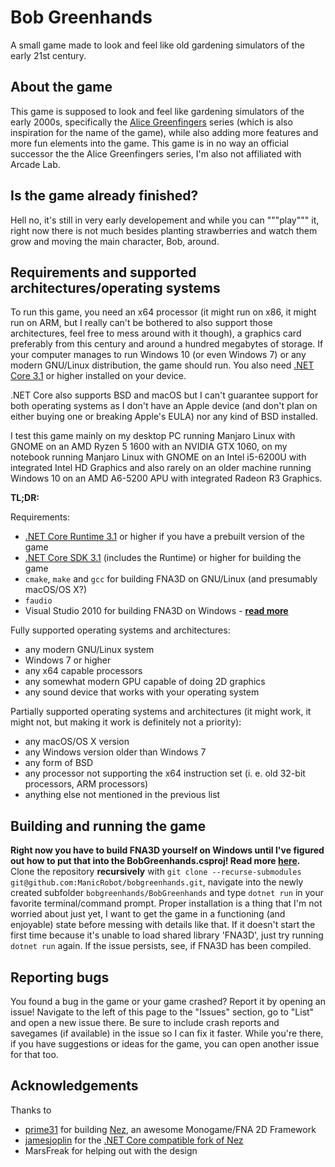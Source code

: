 # Bob Greenhands

A small game made to look and feel like old gardening simulators of the early 21st century.

## About the game

This game is supposed to look and feel like gardening simulators of the early 2000s, specifically the [Alice Greenfingers](https://www.alicegreenfingers.com/) series (which is also inspiration for the name of the game), while also adding more features and more fun elements into the game.
This game is in no way an official successor the the Alice Greenfingers series, I'm also not affiliated with Arcade Lab.

## Is the game already finished?

Hell no, it's still in very early developement and while you can """play""" it, right now there is not much besides planting strawberries and watch them grow and moving the main character, Bob, around.

## Requirements and supported architectures/operating systems

To run this game, you need an x64 processor (it might run on x86, it might run on ARM, but I really can't be bothered to also support those architectures, feel free to mess around with it though), a graphics card preferably from this century and around a hundred megabytes of storage. If your computer manages to run Windows 10 (or even Windows 7) or any modern GNU/Linux distribution, the game should run.
You also need [.NET Core 3.1](https://dotnet.microsoft.com/download/dotnet-core/3.1) or higher installed on your device.

.NET Core also supports BSD and macOS but I can't guarantee support for both operating systems as I don't have an Apple device (and don't plan on either buying one or breaking Apple's EULA) nor any kind of BSD installed.

I test this game mainly on my desktop PC running Manjaro Linux with GNOME on an AMD Ryzen 5 1600 with an NVIDIA GTX 1060, on my notebook running Manjaro Linux with GNOME on an Intel i5-6200U with integrated Intel HD Graphics and also rarely on an older machine running Windows 10 on an AMD A6-5200 APU with integrated Radeon R3 Graphics.

**TL;DR:**

Requirements:

- [.NET Core Runtime 3.1](https://dotnet.microsoft.com/download/dotnet-core/3.1) or higher if you have a prebuilt version of the game
- [.NET Core SDK 3.1](https://dotnet.microsoft.com/download/dotnet-core/3.1) (includes the Runtime) or higher for building the game
- ``cmake``, ``make`` and ``gcc`` for building FNA3D on GNU/Linux (and presumably macOS/OS X?)
- ``faudio``
- Visual Studio 2010 for building FNA3D on Windows - **[read more](https://github.com/FNA-XNA/FNA3D/blob/master/visualc/README)**

Fully supported operating systems and architectures:

- any modern GNU/Linux system
- Windows 7 or higher
- any x64 capable processors
- any somewhat modern GPU capable of doing 2D graphics
- any sound device that works with your operating system

Partially supported operating systems and architectures (it might work, it might not, but making it work is definitely not a priority):

- any macOS/OS X version
- any Windows version older than Windows 7
- any form of BSD
- any processor not supporting the x64 instruction set (i. e. old 32-bit processors, ARM processors)
- anything else not mentioned in the previous list

## Building and running the game

**Right now you have to build FNA3D yourself on Windows until I've figured out how to put that into the BobGreenhands.csproj! Read more [here](https://github.com/FNA-XNA/FNA3D/blob/master/visualc/README).**
Clone the repository **recursively** with ``git clone --recurse-submodules git@github.com:ManicRobot/bobgreenhands.git``, navigate into the newly created subfolder ``bobgreenhands/BobGreenhands`` and type ``dotnet run`` in your favorite terminal/command prompt. Proper installation is a thing that I'm not worried about just yet, I want to get the game in a functioning (and enjoyable) state before messing with details like that.
If it doesn't start the first time because it's unable to load shared library 'FNA3D', just try running ``dotnet run`` again. If the issue persists, see, if FNA3D has been compiled.

## Reporting bugs

You found a bug in the game or your game crashed? Report it by opening an issue! Navigate to the left of this page to the "Issues" section, go to "List" and open a new issue there. Be sure to include crash reports and savegames (if available) in the issue so I can fix it faster. While you're there, if you have suggestions or ideas for the game, you can open another issue for that too.

## Acknowledgements

Thanks to

- [prime31](https://github.com/prime31) for building [Nez](https://github.com/prime31/Nez), an awesome Monogame/FNA 2D Framework
- [jamesjoplin](https://github.com/jamesjoplin) for the [.NET Core compatible fork of Nez](https://github.com/jamesjoplin/Nez)
- MarsFreak for helping out with the design

